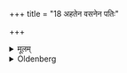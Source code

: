 +++
title = "18 अहतेन वसनेन पतिः"

+++

<details><summary>मूलम्</summary>

अहतेन वसनेन पतिः परिदध्याद्या अकृन्तन्नित्येतयर्चा परिधत्त धत्त वाससेति च १८
</details>

<details><summary>Oldenberg</summary>

18. The husband should put on her a (new) garment which has not yet been washed, with the verse, 'They who spun' (Mantra-Brāhmaṇa I, 1, 5), and with (the verse), 'Put on her, dress her' (l.l. 6).
</details>
